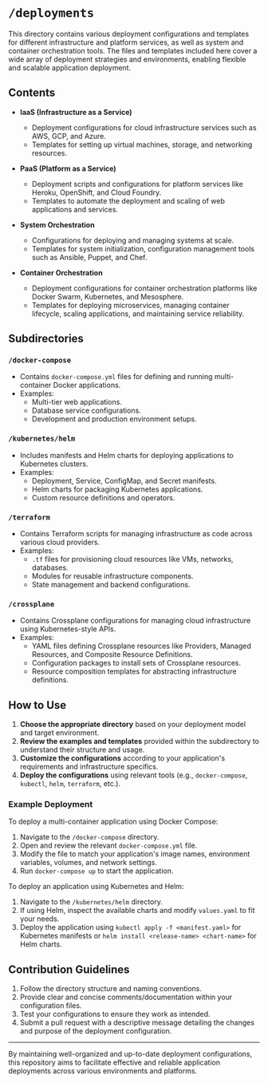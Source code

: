# `/deployments`

This directory contains various deployment configurations and templates for different infrastructure and platform services, as well as system and container orchestration tools. The files and templates included here cover a wide array of deployment strategies and environments, enabling flexible and scalable application deployment.

## Contents

- **IaaS (Infrastructure as a Service)**
    - Deployment configurations for cloud infrastructure services such as AWS, GCP, and Azure.
    - Templates for setting up virtual machines, storage, and networking resources.

- **PaaS (Platform as a Service)**
    - Deployment scripts and configurations for platform services like Heroku, OpenShift, and Cloud Foundry.
    - Templates to automate the deployment and scaling of web applications and services.

- **System Orchestration**
    - Configurations for deploying and managing systems at scale.
    - Templates for system initialization, configuration management tools such as Ansible, Puppet, and Chef.

- **Container Orchestration**
    - Deployment configurations for container orchestration platforms like Docker Swarm, Kubernetes, and Mesosphere.
    - Templates for deploying microservices, managing container lifecycle, scaling applications, and maintaining service reliability.

## Subdirectories

### `/docker-compose`
- Contains `docker-compose.yml` files for defining and running multi-container Docker applications.
- Examples:
    - Multi-tier web applications.
    - Database service configurations.
    - Development and production environment setups.

### `/kubernetes/helm`
- Includes manifests and Helm charts for deploying applications to Kubernetes clusters.
- Examples:
    - Deployment, Service, ConfigMap, and Secret manifests.
    - Helm charts for packaging Kubernetes applications.
    - Custom resource definitions and operators.

### `/terraform`
- Contains Terraform scripts for managing infrastructure as code across various cloud providers.
- Examples:
    - `.tf` files for provisioning cloud resources like VMs, networks, databases.
    - Modules for reusable infrastructure components.
    - State management and backend configurations.

### `/crossplane`
- Contains Crossplane configurations for managing cloud infrastructure using Kubernetes-style APIs.
- Examples:
    - YAML files defining Crossplane resources like Providers, Managed Resources, and Composite Resource Definitions.
    - Configuration packages to install sets of Crossplane resources.
    - Resource composition templates for abstracting infrastructure definitions.


## How to Use

1. **Choose the appropriate directory** based on your deployment model and target environment.
2. **Review the examples and templates** provided within the subdirectory to understand their structure and usage.
3. **Customize the configurations** according to your application's requirements and infrastructure specifics.
4. **Deploy the configurations** using relevant tools (e.g., `docker-compose`, `kubectl`, `helm`, `terraform`, etc.).

### Example Deployment

To deploy a multi-container application using Docker Compose:

1. Navigate to the `/docker-compose` directory.
2. Open and review the relevant `docker-compose.yml` file.
3. Modify the file to match your application's image names, environment variables, volumes, and network settings.
4. Run `docker-compose up` to start the application.

To deploy an application using Kubernetes and Helm:

1. Navigate to the `/kubernetes/helm` directory.
2. If using Helm, inspect the available charts and modify `values.yaml` to fit your needs.
3. Deploy the application using `kubectl apply -f <manifest.yaml>` for Kubernetes manifests or `helm install <release-name> <chart-name>` for Helm charts.

## Contribution Guidelines

1. Follow the directory structure and naming conventions.
2. Provide clear and concise comments/documentation within your configuration files.
3. Test your configurations to ensure they work as intended.
4. Submit a pull request with a descriptive message detailing the changes and purpose of the deployment configuration.

---

By maintaining well-organized and up-to-date deployment configurations, this repository aims to facilitate effective and reliable application deployments across various environments and platforms.
